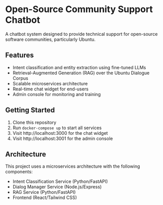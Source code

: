 # Open-Source Community Support Chatbot

A chatbot system designed to provide technical support for open-source software communities, particularly Ubuntu.

## Features
- Intent classification and entity extraction using fine-tuned LLMs
- Retrieval-Augmented Generation (RAG) over the Ubuntu Dialogue Corpus
- Scalable microservices architecture
- Real-time chat widget for end-users
- Admin console for monitoring and training

## Getting Started
1. Clone this repository
2. Run `docker-compose up` to start all services
3. Visit http://localhost:3000 for the chat widget
4. Visit http://localhost:3001 for the admin console

## Architecture
This project uses a microservices architecture with the following components:
- Intent Classification Service (Python/FastAPI)
- Dialog Manager Service (Node.js/Express)
- RAG Service (Python/FastAPI)
- Frontend (React/Tailwind CSS)
